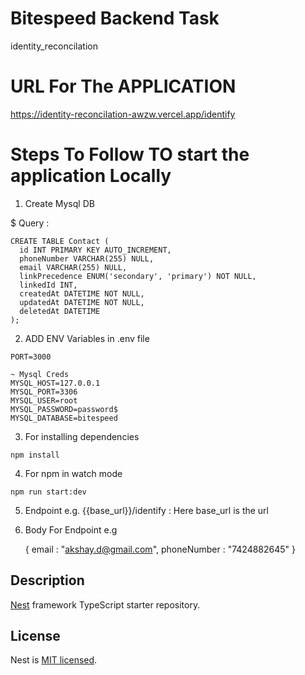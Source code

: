 # Bitespeed Backend Task
identity_reconcilation

# URL For The APPLICATION

https://identity-reconcilation-awzw.vercel.app/identify




# Steps To Follow TO start the application Locally

1. Create Mysql DB

  $ Query :
  ```
  CREATE TABLE Contact (
    id INT PRIMARY KEY AUTO_INCREMENT,
    phoneNumber VARCHAR(255) NULL,
    email VARCHAR(255) NULL,
    linkPrecedence ENUM('secondary', 'primary') NOT NULL,
    linkedId INT,
    createdAt DATETIME NOT NULL,
    updatedAt DATETIME NOT NULL,
    deletedAt DATETIME
  );
  ```

2. ADD ENV Variables in .env file
  ```
 PORT=3000

 ~ Mysql Creds
 MYSQL_HOST=127.0.0.1
 MYSQL_PORT=3306
 MYSQL_USER=root
 MYSQL_PASSWORD=password$ 
 MYSQL_DATABASE=bitespeed
  ```
3. For installing dependencies
  ```
  npm install
  ```

4. For npm in watch mode
  ```
  npm run start:dev   
  ```

5. Endpoint   e.g. {{base_url}}/identify : Here base_url is the url

6. Body For Endpoint e.g 

    {
      email : "akshay.d@gmail.com",
      phoneNumber : "7424882645"
    }

## Description

[Nest](https://github.com/nestjs/nest) framework TypeScript starter repository.

## License

Nest is [MIT licensed](LICENSE).
